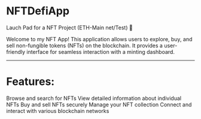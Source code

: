 # NFTDefiApp
Lauch Pad for a NFT Project (ETH-Main net/Test) :rocket:

Welcome to my NFT App! This application allows users to explore, buy, and sell non-fungible tokens (NFTs) on the blockchain. It provides a user-friendly interface for seamless interaction with a minting dashboard.

------------------------------------

# Features:
Browse and search for NFTs
View detailed information about individual NFTs
Buy and sell NFTs securely
Manage your NFT collection
Connect and interact with various blockchain networks
